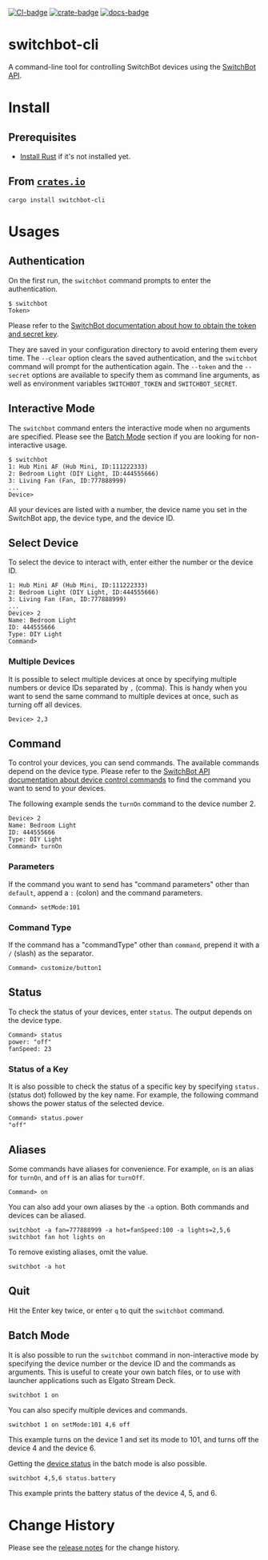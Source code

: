 [![CI-badge]][CI]
[![crate-badge]][crate]
[![docs-badge]][docs]

[CI-badge]: https://github.com/kojiishi/switchbot-rs/actions/workflows/rust-ci.yml/badge.svg
[CI]: https://github.com/kojiishi/switchbot-rs/actions/workflows/rust-ci.yml
[crate-badge]: https://img.shields.io/crates/v/switchbot-cli.svg
[crate]: https://crates.io/crates/switchbot-cli
[docs-badge]: https://docs.rs/switchbot-cli/badge.svg
[docs]: https://docs.rs/switchbot-cli/

# switchbot-cli

A command-line tool for controlling SwitchBot devices
using the [SwitchBot API].

[SwitchBot API]: https://github.com/OpenWonderLabs/SwitchBotAPI

# Install

## Prerequisites

* [Install Rust] if it's not installed yet.

[install Rust]: https://rustup.rs/

## From [`crates.io`][crate]

```shell-session
cargo install switchbot-cli
```

# Usages

## Authentication

On the first run, the `switchbot` command prompts to enter the authentication.
```shell-session
$ switchbot
Token>
```
Please refer to the [SwitchBot documentation about
how to obtain the token and secret key][token-secret].

They are saved in your configuration directory
to avoid entering them every time.
The `--clear` option clears the saved authentication,
and the `switchbot` command will prompt for the authentication again.
The `--token` and the `--secret` options are available
to specify them as command line arguments,
as well as environment variables `SWITCHBOT_TOKEN` and `SWITCHBOT_SECRET`.

[token-secret]: https://github.com/OpenWonderLabs/SwitchBotAPI#open-token-and-secret-key

## Interactive Mode

The `switchbot` command enters the interactive mode
when no arguments are specified.
Please see the [Batch Mode](#batch-mode) section
if you are looking for non-interactive usage.

```shell-session
$ switchbot
1: Hub Mini AF (Hub Mini, ID:111222333)
2: Bedroom Light (DIY Light, ID:444555666)
3: Living Fan (Fan, ID:777888999)
...
Device>
```
All your devices are listed with a number,
the device name you set in the SwitchBot app,
the device type, and the device ID.

## Select Device

To select the device to interact with,
enter either the number or the device ID.
```shell-session
1: Hub Mini AF (Hub Mini, ID:111222333)
2: Bedroom Light (DIY Light, ID:444555666)
3: Living Fan (Fan, ID:777888999)
...
Device> 2
Name: Bedroom Light
ID: 444555666
Type: DIY Light
Command>
```

### Multiple Devices

It is possible to select multiple devices at once
by specifying multiple numbers or device IDs separated by `,` (comma).
This is handy when you want to send the same command to multiple devices at once,
such as turning off all devices.
```shell-session
Device> 2,3
```

## Command

To control your devices, you can send commands.
The available commands depend on the device type.
Please refer to the
[SwitchBot API documentation about device control commands][send-device-control-commands]
to find the command you want to send to your devices.

The following example sends the `turnOn` command to the device number 2.
```shell-session
Device> 2
Name: Bedroom Light
ID: 444555666
Type: DIY Light
Command> turnOn
```

[send-device-control-commands]: https://github.com/OpenWonderLabs/SwitchBotAPI#send-device-control-commands

### Parameters

If the command you want to send has "command parameters" other than `default`,
append a `:` (colon) and the command parameters.
```shell-session
Command> setMode:101
```

### Command Type

If the command has a "commandType" other than `command`,
prepend it with a `/` (slash) as the separator.
```shell-session
Command> customize/button1
```

## Status

To check the status of your devices, enter `status`.
The output depends on the device type.
```shell-session
Command> status
power: "off"
fanSpeed: 23
```

### Status of a Key

It is also possible to check the status of a specific key
by specifying `status.` (status dot) followed by the key name.
For example, the following command shows the power status
of the selected device.
```shell-session
Command> status.power
"off"
```

## Aliases

Some commands have aliases for convenience.
For example, `on` is an alias for `turnOn`, and `off` is an alias for `turnOff`.
```shell-session
Command> on
```

You can also add your own aliases by the `-a` option.
Both commands and devices can be aliased.
```shell-session
switchbot -a fan=777888999 -a hot=fanSpeed:100 -a lights=2,5,6
switchbot fan hot lights on
```
To remove existing aliases, omit the value.
```shell-session
switchbot -a hot
```

## Quit

Hit the Enter key twice, or enter `q` to quit the `switchbot` command.

## Batch Mode

It is also possible to run the `switchbot` command in non-interactive mode
by specifying the device number or the device ID and the commands as arguments.
This is useful to create your own batch files,
or to use with launcher applications such as Elgato Stream Deck.

```shell-session
switchbot 1 on
```
You can also specify multiple devices and commands.
```shell-session
switchbot 1 on setMode:101 4,6 off
```
This example turns on the device 1 and set its mode to 101,
and turns off the device 4 and the device 6.

Getting the [device status](#status) in the batch mode is also possible.
```shell-session
switchbot 4,5,6 status.battery
```
This example prints the battery status of the device 4, 5, and 6.


# Change History

Please see the [release notes] for the change history.

[release notes]: https://github.com/kojiishi/switchbot-rs/releases
